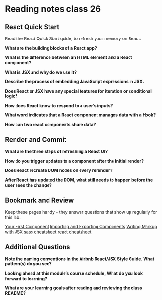 # Reading notes class 26

## React Quick Start

Read the React Quick Start quide, to refresh your memory on React.

**What are the building blocks of a React app?**

**What is the difference between an HTML element and a React component?**

**What is JSX and why do we use it?**

**Describe the process of embedding JavaScript expressions in JSX.**

**Does React or JSX have any special features for iteration or conditional logic?**

**How does React know to respond to a user’s inputs?**

**What word indicates that a React component manages data with a Hook?**

**How can two react components share data?**

## Render and Commit

**What are the three steps of refreshing a React UI?**

**How do you trigger updates to a component after the initial render?**

**Does React recreate DOM nodes on every rerender?**

**After React has updated the DOM, what still needs to happen before the user sees the change?**

## Bookmark and Review

Keep these pages handy - they answer questions that show up regularly for this lab.

[Your First Component](https://react.dev/learn/your-first-component)
[Importing and Exporting Components](https://react.dev/learn/importing-and-exporting-components)
[Writing Markup with JSX](https://react.dev/learn/writing-markup-with-jsx)
[sass cheatsheet](https://devhints.io/sass)
[react cheatsheet](https://devhints.io/react)

## Additional Questions

**Note the naming conventions in the Airbnb React/JSX Style Guide. What pattern(s) do you see?**

**Looking ahead at this module’s course schedule, What do you look forward to learning?**

**What are your learning goals after reading and reviewing the class README?**
